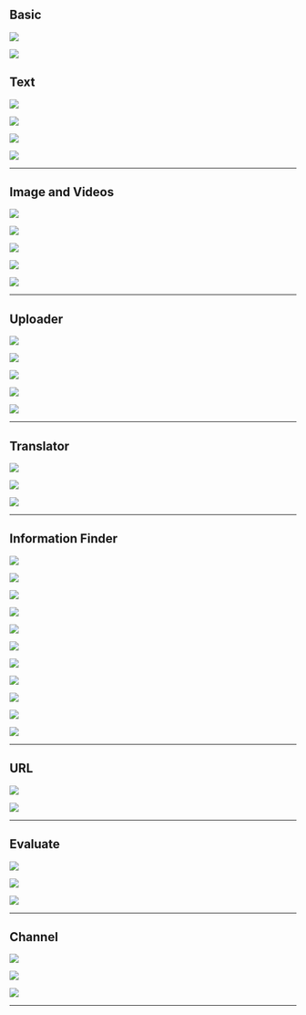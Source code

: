 ## Basic

[![](https://github-readme-stats.vercel.app/api/pin/?username=FayasNoushad&repo=Pyrogram-Bot)](https://github.com/FayasNoushad/Pyrogram-Bot)

[![](https://github-readme-stats.vercel.app/api/pin/?username=FayasNoushad&repo=Simple-Pyrogram-Bot)](https://github.com/FayasNoushad/Simple-Pyrogram-Bot)

## Text

[![](https://github-readme-stats.vercel.app/api/pin/?username=FayasNoushad&repo=Attach-Bot)](https://github.com/FayasNoushad/Attach-Bot)

[![](https://github-readme-stats.vercel.app/api/pin/?username=FayasNoushad&repo=Attach-Bot-V2)](https://github.com/FayasNoushad/Attach-Bot-V2)

[![](https://github-readme-stats.vercel.app/api/pin/?username=FayasNoushad&repo=Requote-URL-Bot)](https://github.com/FayasNoushad/Requote-URL-Bot)

[![](https://github-readme-stats.vercel.app/api/pin/?username=FayasNoushad&repo=String-Extract-Bot)](https://github.com/FayasNoushad/String-Extract-Bot)

---

## Image and Videos

[![](https://github-readme-stats.vercel.app/api/pin/?username=FayasNoushad&repo=Glitch-Art-Bot)](https://github.com/FayasNoushad/Glitch-Art-Bot)

[![](https://github-readme-stats.vercel.app/api/pin/?username=FayasNoushad&repo=Image-Search-Bot)](https://github.com/FayasNoushad/Image-Search-Bot)

[![](https://github-readme-stats.vercel.app/api/pin/?username=FayasNoushad&repo=YouTube-Thumbnail-Downloader)](https://github.com/FayasNoushad/YouTube-Thumbnail-Downloader)

[![](https://github-readme-stats.vercel.app/api/pin/?username=FayasNoushad&repo=Remove-BG-Bot)](https://github.com/FayasNoushad/Remove-BG-Bot)

[![](https://github-readme-stats.vercel.app/api/pin/?username=FayasNoushad&repo=Person-does-not-exist-Bot)](https://github.com/FayasNoushad/Person-does-not-exist-Bot)

---

## Uploader

[![](https://github-readme-stats.vercel.app/api/pin/?username=FayasNoushad&repo=GoFile-Bot)](https://github.com/FayasNoushad/GoFile-Bot)

[![](https://github-readme-stats.vercel.app/api/pin/?username=FayasNoushad&repo=QR-Code-Bot)](https://github.com/FayasNoushad/QR-Code-Bot)

[![](https://github-readme-stats.vercel.app/api/pin/?username=FayasNoushad&repo=Telegraph-Uploader-Bot)](https://github.com/FayasNoushad/Telegraph-Uploader-Bot)

[![](https://github-readme-stats.vercel.app/api/pin/?username=FayasNoushad&repo=Telegraph-Uploader-Bot-V2)](https://github.com/FayasNoushad/Telegraph-Uploader-Bot-V2)

[![](https://github-readme-stats.vercel.app/api/pin/?username=FayasNoushad&repo=Pixeldrain-Bot)](https://github.com/FayasNoushad/Pixeldrain-Bot)

---

## Translator

[![](https://github-readme-stats.vercel.app/api/pin/?username=FayasNoushad&repo=Translator-Bot)](https://github.com/FayasNoushad/Translator-Bot)

[![](https://github-readme-stats.vercel.app/api/pin/?username=FayasNoushad&repo=Translator-Bot-V2)](https://github.com/FayasNoushad/Translator-Bot-V2)

[![](https://github-readme-stats.vercel.app/api/pin/?username=FayasNoushad&repo=Translator-Bot-V3)](https://github.com/FayasNoushad/Translator-Bot-V3)

---

## Information Finder

[![](https://github-readme-stats.vercel.app/api/pin/?username=FayasNoushad&repo=Info-Bot)](https://github.com/FayasNoushad/Info-Bot)

[![](https://github-readme-stats.vercel.app/api/pin/?username=FayasNoushad&repo=Pyrogram-Json-Bot)](https://github.com/FayasNoushad/Pyrogram-Json-Bot)

[![](https://github-readme-stats.vercel.app/api/pin/?username=FayasNoushad&repo=Corona-Info-Bot)](https://github.com/FayasNoushad/Corona-Info-Bot)

[![](https://github-readme-stats.vercel.app/api/pin/?username=FayasNoushad&repo=Country-Info-Bot)](https://github.com/FayasNoushad/Country-Info-Bot)

[![](https://github-readme-stats.vercel.app/api/pin/?username=FayasNoushad&repo=Country-Info-Bot-V2)](https://github.com/FayasNoushad/Country-Info-Bot-V2)

[![](https://github-readme-stats.vercel.app/api/pin/?username=FayasNoushad&repo=Google-Search-Bot)](https://github.com/FayasNoushad/Google-Search-Bot)

[![](https://github-readme-stats.vercel.app/api/pin/?username=FayasNoushad&repo=Play-Store-Bot)](https://github.com/FayasNoushad/Play-Store-Bot)

[![](https://github-readme-stats.vercel.app/api/pin/?username=FayasNoushad&repo=PyPi-Bot)](https://github.com/FayasNoushad/PyPi-Bot)

[![](https://github-readme-stats.vercel.app/api/pin/?username=FayasNoushad&repo=Movie-Info-Bot)](https://github.com/FayasNoushad/Movie-Info-Bot)

[![](https://github-readme-stats.vercel.app/api/pin/?username=FayasNoushad&repo=Movie-Info-Bot-V2)](https://github.com/FayasNoushad/Movie-Info-Bot-V2)

[![](https://github-readme-stats.vercel.app/api/pin/?username=FayasNoushad&repo=YouTube-Search-Bot)](https://github.com/FayasNoushad/YouTube-Search-Bot)

---


## URL

[![](https://github-readme-stats.vercel.app/api/pin/?username=FayasNoushad&repo=URL-Shortner-Bot)](https://github.com/FayasNoushad/URL-Shortner-Bot)

[![](https://github-readme-stats.vercel.app/api/pin/?username=FayasNoushad&repo=URL-Shortner-Bot-V2)](https://github.com/FayasNoushad/URL-Shortner-Bot-V2)

---

## Evaluate

[![](https://github-readme-stats.vercel.app/api/pin/?username=FayasNoushad&repo=Click-Counter-Bot)](https://github.com/FayasNoushad/Click-Counter-Bot)

[![](https://github-readme-stats.vercel.app/api/pin/?username=FayasNoushad&repo=Python-Evaluate-Bot)](https://github.com/FayasNoushad/Python-Evaluate-Bot)

[![](https://github-readme-stats.vercel.app/api/pin/?username=FayasNoushad&repo=Calculator-Bot)](https://github.com/FayasNoushad/Calculator-Bot)

---

## Channel

[![](https://github-readme-stats.vercel.app/api/pin/?username=FayasNoushad&repo=Channel-Auto-Post-Bot)](https://github.com/FayasNoushad/Channel-Auto-Post-Bot)

[![](https://github-readme-stats.vercel.app/api/pin/?username=FayasNoushad&repo=Channel-Message-Editor)](https://github.com/FayasNoushad/Channel-Message-Editor)

[![](https://github-readme-stats.vercel.app/api/pin/?username=FayasNoushad&repo=Bot-Status-UserBot)](https://github.com/FayasNoushad/Bot-Status-UserBot)

---
